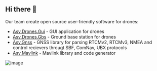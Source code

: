 ## Hi there 👋

Our team create open source user-friendly software for drones:
 - [Asv.Drones.Gui](https://github.com/asv-soft/asv-drones) - GUI application for drones
 - [Asv.Drones.Gbs](https://github.com/asv-soft/asv-drones-gbs) - Ground base station for drones
 - [Asv.Gnss](https://github.com/asv-soft/asv-gnss) - GNSS library for parsing RTCMv2, RTCMv3, NMEA and control recievers througt SBF, ComNav, UBX protocols
 - [Asv.Mavlink](https://github.com/asv-soft/asv-mavlink) - Mavlink library and code generator

![image](https://github.com/asv-soft/.github/assets/1770739/d3a2d2a0-134d-486f-960d-f2759e52d70d)


<!--

**Here are some ideas to get you started:**

🙋‍♀️ A short introduction - what is your organization all about?
🌈 Contribution guidelines - how can the community get involved?
👩‍💻 Useful resources - where can the community find your docs? Is there anything else the community should know?
🍿 Fun facts - what does your team eat for breakfast?
🧙 Remember, you can do mighty things with the power of [Markdown](https://docs.github.com/github/writing-on-github/getting-started-with-writing-and-formatting-on-github/basic-writing-and-formatting-syntax)
-->
